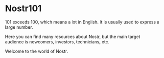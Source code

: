 # Nostr101

101 exceeds 100, which means a lot in English. It is usually used to express a large number.

Here you can find many resources about Nostr, but the main target audience is newcomers, investors, technicians, etc.

Welcome to the world of Nostr.
